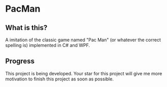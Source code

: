# PacMan

## What is this?
A imitation of the classic game named "Pac Man" (or whatever the correct spelling is) implemented in C# and WPF.

## Progress
This project is being developed. Your star for this project will give me more motivation to finish this project as soon as possible.
